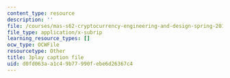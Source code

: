```yaml
---
content_type: resource
description: ''
file: /courses/mas-s62-cryptocurrency-engineering-and-design-spring-2018/d0fd063aa1c49b77990febe6d26367c4_1Qws70XGSq4.srt
file_type: application/x-subrip
learning_resource_types: []
ocw_type: OCWFile
resourcetype: Other
title: 3play caption file
uid: d0fd063a-a1c4-9b77-990f-ebe6d26367c4
---
```

